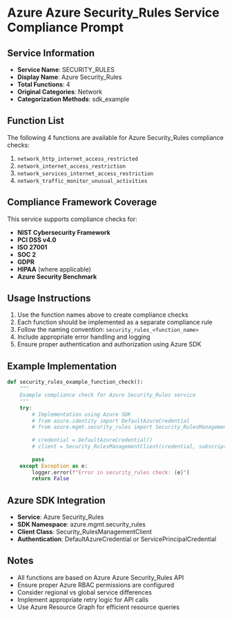 # Azure Azure Security_Rules Service Compliance Prompt

## Service Information
- **Service Name**: SECURITY_RULES
- **Display Name**: Azure Security_Rules
- **Total Functions**: 4
- **Original Categories**: Network
- **Categorization Methods**: sdk_example

## Function List
The following 4 functions are available for Azure Security_Rules compliance checks:

1. `network_http_internet_access_restricted`
2. `network_internet_access_restriction`
3. `network_services_internet_access_restriction`
4. `network_traffic_monitor_unusual_activities`


## Compliance Framework Coverage
This service supports compliance checks for:
- **NIST Cybersecurity Framework**
- **PCI DSS v4.0**
- **ISO 27001**
- **SOC 2**
- **GDPR**
- **HIPAA** (where applicable)
- **Azure Security Benchmark**

## Usage Instructions
1. Use the function names above to create compliance checks
2. Each function should be implemented as a separate compliance rule
3. Follow the naming convention: `security_rules_<function_name>`
4. Include appropriate error handling and logging
5. Ensure proper authentication and authorization using Azure SDK

## Example Implementation
```python
def security_rules_example_function_check():
    """
    Example compliance check for Azure Security_Rules service
    """
    try:
        # Implementation using Azure SDK
        # from azure.identity import DefaultAzureCredential
        # from azure.mgmt.security_rules import Security_RulesManagementClient
        
        # credential = DefaultAzureCredential()
        # client = Security_RulesManagementClient(credential, subscription_id)
        
        pass
    except Exception as e:
        logger.error(f"Error in security_rules check: {e}")
        return False
```

## Azure SDK Integration
- **Service**: Azure Security_Rules
- **SDK Namespace**: azure.mgmt.security_rules
- **Client Class**: Security_RulesManagementClient
- **Authentication**: DefaultAzureCredential or ServicePrincipalCredential

## Notes
- All functions are based on Azure Azure Security_Rules API
- Ensure proper Azure RBAC permissions are configured
- Consider regional vs global service differences
- Implement appropriate retry logic for API calls
- Use Azure Resource Graph for efficient resource queries
